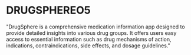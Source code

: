 # DRUGSPHEREO5
"DrugSphere is a comprehensive medication information app designed to provide detailed insights into various drug groups. It offers users easy access to essential information such as drug mechanisms of action, indications, contraindications, side effects, and dosage guidelines."
